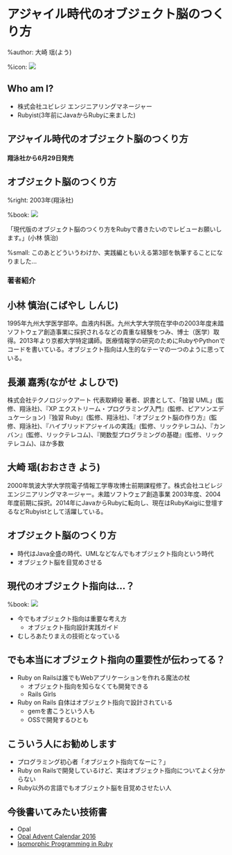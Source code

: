 # アジャイル時代のオブジェクト脳のつくり方

%author: 大崎 瑶(よう)

%icon: ![](youchan.jpg)

## Who am I?

* 株式会社ユビレジ エンジニアリングマネージャー
* Rubyist(3年前にJavaからRubyに来ました)

## アジャイル時代のオブジェクト脳のつくり方

#### 翔泳社から6月29日発売

## オブジェクト脳のつくり方

%right: 2003年(翔泳社)

%book: ![](obnou.jpg)

「現代版のオブジェクト脳のつくり方をRubyで書きたいのでレビューお願いします。」(小林 慎治)

%small: このあとどういうわけか、実践編ともいえる第3部を執筆することになりました…

### 著者紹介

## 小林 慎治(こばやし しんじ)
1995年九州大学医学部卒。血液内科医。九州大学大学院在学中の2003年度未踏ソフトウェア創造事業に採択されるなどの貴重な経験をつみ、博士（医学）取得。2013年より京都大学特定講師。医療情報学の研究のためにRubyやPythonでコードを書いている。オブジェクト指向は人生的なテーマの一つのように思っている。


## 長瀬 嘉秀(ながせ よしひで)
株式会社テクノロジックアート 代表取締役
著者、訳書として、「独習 UML」(監修、翔泳社)、『XP エクストリーム・プログラミング入門』(監修、ピアソンエデュケーション)『独習 Ruby』(監修、翔泳社)、『オブジェクト脳の作り方』(監修、翔泳社)、『ハイブリッドアジャイルの実践』(監修、リックテレコム)、『カンバン』(監修、リックテレコム)、『関数型プログラミングの基礎』(監修、リックテレコム)、ほか多数

## 大崎 瑶(おおさき よう)
2000年筑波大学大学院電子情報工学専攻博士前期課程修了。株式会社ユビレジ エンジニアリングマネージャー。未踏ソフトウェア創造事業 2003年度、2004年度前期に採択。2014年にJavaからRubyに転向し、現在はRubyKaigiに登壇するなどRubyistとして活躍している。

## オブジェクト脳のつくり方

* 時代はJava全盛の時代、UMLなどなんでもオブジェクト指向という時代
* オブジェクト脳を目覚めさせる

## 現代のオブジェクト指向は…？

%book: ![](guide.jpg)

* 今でもオブジェクト指向は重要な考え方
    - オブジェクト指向設計実践ガイド
* むしろあたりまえの技術となっている

## でも本当にオブジェクト指向の重要性が伝わってる？

* Ruby on Railsは誰でもWebアプリケーションを作れる魔法の杖
    - オブジェクト指向を知らなくても開発できる
    - Rails Girls
* Ruby on Rails 自体はオブジェクト指向で設計されている
    - gemを書こうという人も
    - OSSで開発するひとも

## こういう人にお勧めします

* プログラミング初心者「オブジェクト指向てなーに？」
* Ruby on Railsで開発しているけど、実はオブジェクト指向についてよく分からない
* Ruby以外の言語でもオブジェクト脳を目覚めさせたい人

## 今後書いてみたい技術書

* Opal
* [Opal Advent Calendar 2016](http://qiita.com/advent-calendar/2016/opal)
* [Isomorphic Programming in Ruby](http://rubykaigi.org/2016/presentations/youchan.html)
